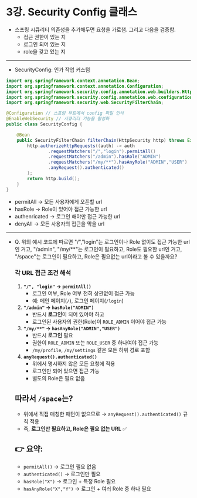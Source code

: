 # 3강. Security Config 클래스

- 스프링 시큐리티 의존성을 추가해두면 요청을 가로챔. 그리고 다음을 검증함.
    - 접근 권한이 있는 지
    - 로그인 되어 있는 지
    - role을 갖고 있는 지

---

- SecurityConfig: 인가 작업 커스텀

```java
import org.springframework.context.annotation.Bean;
import org.springframework.context.annotation.Configuration;
import org.springframework.security.config.annotation.web.builders.HttpSecurity;
import org.springframework.security.config.annotation.web.configuration.EnableWebSecurity;
import org.springframework.security.web.SecurityFilterChain;

@Configuration // 스프링 부트에서 config 파일 인식
@EnableWebSecurity // 시큐리티 기능을 활성화
public class SecurityConfig {

    @Bean
    public SecurityFilterChain filterChain(HttpSecurity http) throws Exception {
        http.authorizeHttpRequests((auth) -> auth
                .requestMatchers("/","login").permitAll()
                .requestMatchers("/admin").hasRole("ADMIN")
                .requestMatchers("/my/**").hasAnyRole("ADMIN","USER")
                .anyRequest().authenticated()
        );
        return http.build();
    }
}
```

- permitAll → 모든 사용자에게 오픈할 url
- hasRole → Role이 있어야 접근 가능한 url
- authenricated → 로그인 해야만 접근 가능한 url
- denyAll → 모든 사용자의 접근을 막을 url

---

- Q. 위의 예시 코드에 따르면 "/","login"는 로그인이나 Role 없이도 접근 가능한 url인 거고, "/admin", "/my/**"는 로그인이 필요하고, Role도 필요한 url인 거고, "/space"는 로그인이 필요하고, Role은 필요없는 url이라고 볼 수 있을까요?
    
    ### 각 URL 접근 조건 해석
    
    1. **`"/", "login"` → `permitAll()`**
        - 로그인 여부, Role 여부 전혀 상관없이 접근 가능
        - 예: 메인 페이지(`/`), 로그인 페이지(`/login`)
    2. **`"/admin"` → `hasRole("ADMIN")`**
        - 반드시 **로그인**이 되어 있어야 하고
        - 로그인된 사용자의 권한(Role)이 `ROLE_ADMIN` 이어야 접근 가능
    3. **`"/my/**"` → `hasAnyRole("ADMIN","USER")`**
        - 반드시 **로그인** 필요
        - 권한이 `ROLE_ADMIN` 또는 `ROLE_USER` 중 하나여야 접근 가능
        - `/my/profile`, `/my/settings` 같은 모든 하위 경로 포함
    4. **`anyRequest().authenticated()`**
        - 위에서 명시하지 않은 모든 요청에 적용
        - 로그인만 되어 있으면 접근 가능
        - 별도의 Role은 필요 없음
    
    
    ## 따라서 `/space`는?
    
    - 위에서 직접 매칭한 패턴이 없으므로 → `anyRequest().authenticated()` 규칙 적용
    - 즉, **로그인만 필요하고, Role은 필요 없는 URL** ✅
    
    
    ## 👉 요약:
    
    - `permitAll()` → 로그인 필요 없음
    - `authenticated()` → 로그인만 필요
    - `hasRole("X")` → 로그인 + 특정 Role 필요
    - `hasAnyRole("X","Y")` → 로그인 + 여러 Role 중 하나 필요
